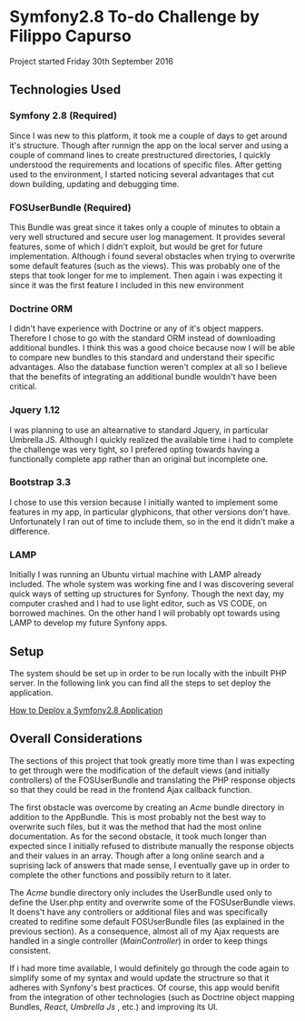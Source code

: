 Symfony2.8 To-do Challenge by Filippo Capurso
=============
Project started Friday 30th September 2016

## Technologies Used
### Symfony 2.8 (Required)
Since I was new to this platform, it took me a couple of days to get around it's structure.
Though after runnign the app on the local server and using a couple of command lines to create
prestructured directories, I quickly understood the requirements and locations of specific files.
After getting used to the environment, I started noticing several advantages that cut down building,
updating and debugging time.
### FOSUserBundle (Required)
This Bundle was great since it takes only a couple of minutes to obtain a very well structured and secure user log management.
It provides several features, some of which I didn't exploit, but would be gret for future implementation.
Although i found several obstacles when trying to overwrite some default features (such as the views).
This was probably one of the steps that took longer for me to implement. Then again i was expecting it since
it was the first feature I included in this new environment
### Doctrine ORM
I didn't have experience with Doctrine or any of it's object mappers. Therefore I chose to go with the standard ORM
instead of downloading additional bundles. I think this was a good choice because now I will be able to compare
new bundles to this standard and understand their specific advantages. Also the database function weren't complex
at all so I believe that the benefits of integrating an additional bundle wouldn't have been critical.
### Jquery 1.12
I was planning to use an altearnative to standard Jquery, in particular Umbrella JS. Although I quickly
realized the available time i had to complete the challenge was very tight, so I prefered opting towards having a
functionally complete app rather than an original but incomplete one.
### Bootstrap 3.3
I chose to use this version because I initially wanted to implement some features in my app, in particular glyphicons,
that other versions don't have. Unfortunately I ran out of time to include them, so in the end it didn't make a difference.
### LAMP
Initially I was running an Ubuntu virtual machine with LAMP already included. The whole system was working fine and I
was discovering several quick ways of setting up structures for Synfony. Though the next day, my computer crashed and
I had to use light editor, such as VS CODE, on borrowed machines. On the other hand I will probably opt towards using
LAMP to develop my future Synfony apps.

## Setup
The system should be set up in order to be run locally with the inbuilt PHP server. In the following link you can find
all the steps to set deploy the application.

[How to Deploy a Symfony2.8 Application](http://symfony.com/doc/2.8/deployment.html)

## Overall Considerations

The sections of this project that took greatly more time than I was expecting to get through were
the modification of the default views (and initially controllers) of the FOSUserBundle and translating the PHP
response objects so that they could be read in the frontend Ajax callback function.

The first obstacle was overcome by creating an _Acme_ bundle directory in addition to the AppBundle. This is most probably
not the best way to overwrite such files, but it was the method that had the most online documentation. As for the second
obstacle, it took much longer than expected since I initially refused to distribute manually the response objects and
their values in an array. Though after a long online search and a suprising lack of answers that made sense, I eventually
gave up in order to complete the other functions and possibily return to it later.

The _Acme_ bundle directory only includes the UserBundle used only to define the User.php entity and overwrite
some of the FOSUserBundle views. It doens't have any controllers or additional files and was specifically created
to redifine some default FOSUserBundle files (as explained in the previous section). As a consequence, almost
all of my Ajax requests are handled in a single controller (_MainController_) in order to keep things consistent.

If i had more time available, I would definitely go through the code again to simplify some of my syntax and would update
the structrure so that it adheres with Synfony's best practices. Of course, this app would benifit from the integration
of other technologies (such as Doctrine object mapping Bundles, _React_, _Umbrella Js_ , etc.) and improving its UI.